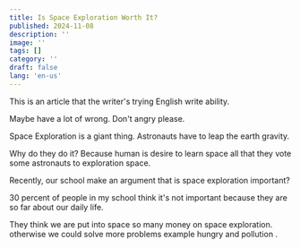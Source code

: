 ```yaml
---
title: Is Space Exploration Worth It?
published: 2024-11-08
description: ''
image: ''
tags: []
category: ''
draft: false 
lang: 'en-us'
---
```




This is an article that the writer's trying English write ability. 

Maybe have a lot of wrong. Don't angry please. 





Space Exploration is a giant thing. Astronauts have to leap the earth gravity. 

Why do they do it? Because human is desire to learn space all that they vote some astronauts to exploration space. 





Recently, our school make an argument that is space exploration important?

30 percent of people in my school think it's not important because they are so far about our daily life.





They think we are put into space so many money on space exploration. otherwise we could solve more problems example  hungry and pollution .